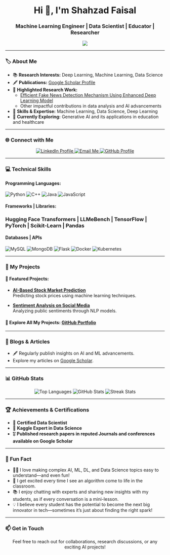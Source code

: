<h1 align="center">Hi 👋, I'm Shahzad Faisal</h1>
<h3 align="center">Machine Learning Engineer | Data Scientist | Educator | Researcher</h3>

<p align="center">
  <img src="https://readme-typing-svg.herokuapp.com?font=Fira+Code&size=22&pause=1000&color=0E75B6&center=true&vCenter=true&width=700&lines=Experienced+ML+Engineer+%7C+Data+Scientist;Passionate+Educator+%7C+Researcher;Enthusiast+in+AI%2C+DL%2C+and+DS;Welcome+to+my+GitHub+Profile!">
</p>

---

### 🏷️ About Me

- 📚 **Research Interests:** Deep Learning, Machine Learning, Data Science  
- 🖋️ **Publications:** [Google Scholar Profile](https://scholar.google.com.pk/citations?user=RFg6mUEAAAAJ&hl=en)  
- 🌟 **Highlighted Research Work:**  
  - [Efficient Fake News Detection Mechanism Using Enhanced Deep Learning Model](https://www.mdpi.com/2076-3417/12/3/1743)
  - Other impactful contributions in data analysis and AI advancements  
- 🧠 **Skills & Expertise:** Machine Learning, Data Science, Deep Learning  
- 🌱 **Currently Exploring:** Generative AI and its applications in education and healthcare  

---

### 🌐 Connect with Me

<p align="center">
  <a href="https://linkedin.com/in/muhammad-shahzad-faisal-88472417" target="_blank">
    <img src="https://img.shields.io/badge/LinkedIn-0A66C2?style=for-the-badge&logo=linkedin&logoColor=white" alt="LinkedIn Profile" />
  </a>
  <a href="mshahzadfaisal@gmail.com" target="_blank">
    <img src="https://img.shields.io/badge/Email-D14836?style=for-the-badge&logo=gmail&logoColor=white" alt="Email Me" />
  </a>
  <a href="https://github.com/shahzadsiddiqi" target="_blank">
    <img src="https://img.shields.io/badge/GitHub-171515?style=for-the-badge&logo=github&logoColor=white" alt="GitHub Profile" />
  </a>
</p>

---

### 💻 Technical Skills

#### **Programming Languages:**
![Python](https://img.shields.io/badge/Python-3776AB?style=for-the-badge&logo=python&logoColor=white)
![C++](https://img.shields.io/badge/C++-00599C?style=for-the-badge&logo=cplusplus&logoColor=white)
![Java](https://img.shields.io/badge/Java-007396?style=for-the-badge&logo=java&logoColor=white)
![JavaScript](https://img.shields.io/badge/JavaScript-F7DF1E?style=for-the-badge&logo=javascript&logoColor=black)

#### **Frameworks | Libraries:**
<h3>Hugging Face Transformers | LLMeBench | TensorFlow | PyTorch | Scikit-Learn | Pandas </h3></h3> 

#### **Databases | APIs**
![MySQL](https://img.shields.io/badge/MySQL-4479A1?style=for-the-badge&logo=mysql&logoColor=white)
![MongoDB](https://img.shields.io/badge/MongoDB-4EA94B?style=for-the-badge&logo=mongodb&logoColor=white)
![Flask](https://img.shields.io/badge/Flask-000000?style=for-the-badge&logo=flask&logoColor=white)
![Docker](https://img.shields.io/badge/Docker-2496ED?style=for-the-badge&logo=docker&logoColor=white)
![Kubernetes](https://img.shields.io/badge/Kubernetes-326CE5?style=for-the-badge&logo=kubernetes&logoColor=white)

---

### 🚀 My Projects
#### 📂 Featured Projects:
- [**AI-Based Stock Market Prediction**](https://github.com/shahzadsiddiqi/ai-stock-prediction)  
  Predicting stock prices using machine learning techniques.  

- [**Sentiment Analysis on Social Media**](https://github.com/shahzadsiddiqi/sentiment-analysis)  
  Analyzing public sentiments through NLP models.  

#### 🔗 Explore All My Projects: [GitHub Portfolio](https://github.com/shahzadsiddiqi)

---

### 📝 Blogs & Articles
- 🖋️ Regularly publish insights on AI and ML advancements.  
- Explore my articles on [Google Scholar](https://scholar.google.com.pk/citations?user=RFg6mUEAAAAJ&hl=en).

---

### 📊 GitHub Stats

<p align="center">
  <img src="https://github-readme-stats.vercel.app/api/top-langs?username=shahzadsiddiqi&show_icons=true&locale=en&layout=compact&theme=radical" alt="Top Languages" />
  <img src="https://github-readme-stats.vercel.app/api?username=shahzadsiddiqi&show_icons=true&locale=en&theme=radical" alt="GitHub Stats" />
  <img src="https://github-readme-streak-stats.herokuapp.com/?user=shahzadsiddiqi&theme=radical" alt="Streak Stats" />
</p>

---

### 🏆 Achievements & Certifications
- 🌟 **Certified Data Scientist**  
- 🏅 **Kaggle Expert in Data Science**  
- 🎖️ **Published research papers in reputed Journals and conferences available on Google Scholar**  

---

### 🌟 Fun Fact
- 👩‍🏫 I love making complex AI, ML, DL, and Data Science topics easy to understand—and even fun!  
- 🤖 I get excited every time I see an algorithm come to life in the classroom.  
- 📚 I enjoy chatting with experts and sharing new insights with my students, as if every conversation is a mini-lesson.  
- 💡 I believe every student has the potential to become the next big innovator in tech—sometimes it’s just about finding the right spark!  

---

### 📫 Get in Touch
<p align="center">
  Feel free to reach out for collaborations, research discussions, or any exciting AI projects!
</p>
